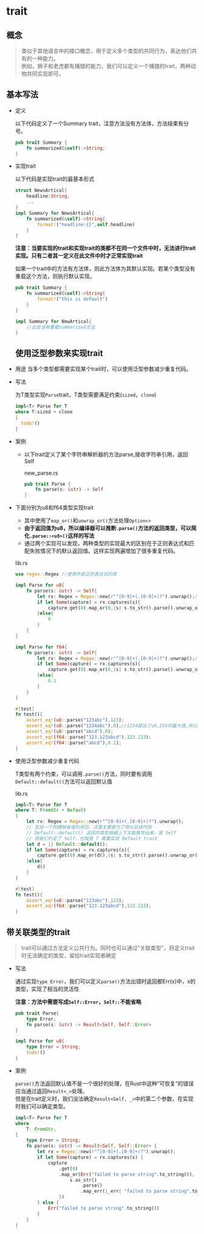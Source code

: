 # trait

## 概念

> 类似于其他语言中的接口概念，用于定义多个类型的共同行为，表达他们共有的一种能力。\
> 例如，狮子和老虎都有捕猎的能力，我们可以定义一个捕猎的trait，两种动物共同实现即可。

## 基本写法

- 定义
  
  以下代码定义了一个Summary trait，注意方法没有方法体，方法结束有分号。
  
  ```rust
  pub trait Summary {
      fn summarized(&self)->String;
  }
  ```
- 实现trait

  以下代码是实现trait的最基本形式

  ```rust
  struct NewsArtical{
      headline:String,
      ...
  }
  impl Summary for NewsArtical{
      fn summarized(&self)->String{
          format!("headline:{}",self.headline)
      }
  }
  ```

  **注意：当要实现的trait和实现trait的类都不在同一个文件中时，无法进行trait实现。只有二者其一定义在此文件中时才正常实现trait**

  如果一个trait中的方法有方法体，则此方法体为其默认实现。若某个类型没有重载这个方法，则执行默认实现。

  ```rust
  pub trait Summary {
      fn summarized(&self)->String{
          format!("this is default")
      }
  }

  impl Summary for NewArtical{
      //此处没有重载summarized方法
  }
  
  ```
  ## 使用泛型参数来实现trait

- 用途
    当多个类型都需要实现某个trait时，可以使用泛型参数减少重复代码。

- 写法
  
  为T类型实现`Parse`trait，T类型需要满足约束(`sized`，`clone`)

  ```rust
  impl<T> Parse for T
  where T:sized + clone
  {
    todo!()
  }
  ```

- 案例
  
  - 以下trait定义了某个字符串解析器的方法parse,接收字符串引用，返回Self
  
    new_parse.rs

    ```rust
    pub trait Parse {
        fn parse(s: &str) -> Self
    }
    ```
- 下面分别为u8和f64类型实现trait

    - 其中使用了`map_or()`和`unwrap_or()`方法处理`Option<>`
    - **由于返回值为u8，所以编译器可以推断`.parse()`方法的返回类型，可以简化`.parse::<u8>()`这样的写法**
    - 通过两个实现可以发现，两种类型的实现最大的区别在于正则表达式和匹配失败情况下的默认返回值。这样实现两遍增加了很多重复代码。

    lib.rs

    ```rust
    use regex::Regex //使用外部正则表达式的库

    impl Parse for u8{
        fn parse(s: &str) -> Self{
            let rx: Regex = Regex::new(r"^[0-9]+(.[0-9]+)?").unwrap();//使用正则表达式匹配整数以及小数字符
            if let Some(capture) = rx.captures(s){
                capture.get(0).map_or(0,|s| s.to_str().parse().unwrap_or(0))
            }else{
                0
            }
        }
    }

    impl Parse for f64{
        fn parse(s: &str) -> Self{
            let rx: Regex = Regex::new(r"^[0-9]+(.[0-9]+)?").unwrap();//使用正则表达式匹配整数以及小数字符
            if let Some(capture) = rx.captures(s){
                capture.get(0).map_or(0,|s| s.to_str().parse().unwrap_or(0.1))
            }else{
                0.1
            }
        }
    }

    #[test]
    fn test(){
        assert_eq!(u8::parse("123abc"),123);
        assert_eq!(u8::parse("1234abc"),0);//1234超出了u8,255的最大值,所以parse()返回None，unwrap_or(0)返回默认值0
        assert_eq!(u8::parse("abcd"),0);
        assert_eq!(f64::parse("123.123abcd"),123.123);
        assert_eq!(f64::parse("abcd"),0.1);
    }
    ```
- 使用泛型参数减少重复代码

    T类型有两个约束，可以调用`.parse()`方法，同时要有调用`Default::default()`方法可以返回默认值

    lib.rs

    ```rust
    impl<T> Parse for T
    where T: FromStr + Default
    {
        let rx: Regex = Regex::new(r"^[0-9]+(.[0-9]+)?").unwrap();
        // 生成一个创建缺省值的闭包，这里主要是为了简化后续代码
        // Default::default() 返回的类型根据上下文能推导出来，是 Self
        // 而我们约定了 Self，也就是 T 需要实现 Default trait        
        let d = || Default::default();
        if let Some(capture) = rx.captures(s){
            capture.get(0).map_or(d(),|s| s.to_str().parse().unwrap_or(d()))
        }else{
            d()
        }
    }

    #[test]
    fn test(){
        assert_eq!(u8::parse("123abc"),123);
        assert_eq!(f64::parse("123.123abcd"),123.123);
    }
    ```
## 带关联类型的trait

> trait可以通过方法定义公共行为。同时也可以通过"关联类型"，将定义trait时无法确定的类型，留给trait实现者确定

- 写法

    通过实现`type Error`，我们可以定义`parse()`方法出错时返回都Err(x)中，x的类型，实现了相当的灵活性

    **注意：方法中需要写成`Self::Error`，`Self::`不能省略**

    ```rust
    pub trait Parse{
        type Error;
        fn parse(s: &str) -> Result<Self, Self::Error>
    }

    impl Parse for u8{
        type Error = String;
        todo!()
    }
    ```

- 案例

    `parse()`方法返回默认值不是一个很好的处理，在Rust中这种“可恢复”的错误应当通过返回`Result<_>`处理。 \
    但是在trait定义时，我们没法确定`Result<Self, _>`中的第二个参数，在实现时我们可以确定类型。

    ```rust
    impl<T> Parse for T
    where
        T: FromStr,
    {
        type Error = String;
        fn parse(s: &str) -> Result<Self, Self::Error> {
            let rx = Regex::new(r"^[0-9]+(.[0-9]+)?").unwrap();
            if let Some(capture) = rx.captures(s) {
                capture
                    .get(0)
                    .map_or(Err("failed to parse string".to_string()), |s| {
                        s.as_str()
                            .parse()
                            .map_err(|_err| "failed to parse string".to_string())
                    })
            } else {
                Err("failed to parse string".to_string())
            }
        }
    }
    ```

